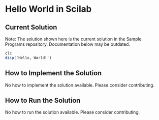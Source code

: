 # Hello World in Scilab

## Current Solution

Note: The solution shown here is the current solution in the Sample Programs repository. Documentation below may be outdated.

```Scilab
clc
disp('Hello, World!')

```

## How to Implement the Solution

No how to implement the solution available. Please consider contributing.

## How to Run the Solution

No how to run the solution available. Please consider contributing.